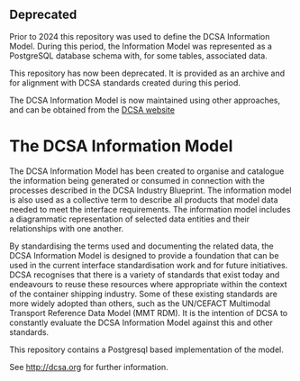 Deprecated
--------------------------
Prior to 2024 this repository was used to define the DCSA Information Model. During this period, the Information Model was represented as a PostgreSQL database schema with, for some tables, associated data.

This repository has now been deprecated. It is provided as an archive and for alignment with DCSA standards created during this period.

The DCSA Information Model is now maintained using other approaches, and can be obtained from the [DCSA website](https://dcsa.org)

The DCSA Information Model
==========================
The DCSA Information Model has been created to organise and catalogue the information being generated or consumed in connection with the processes described in the DCSA Industry Blueprint. The information model is also used as a collective term to describe all products that model data needed to meet the interface requirements. The information model includes a diagrammatic representation of selected data entities and their relationships with one another.

By standardising the terms used and documenting the related data, the DCSA Information Model is designed to provide a foundation that can be used in the current interface standardisation work and for future initiatives. DCSA recognises that there is a variety of standards that exist today and endeavours to reuse these resources where appropriate within the context of the container shipping industry. Some of these existing standards are more widely adopted than others, such as the UN/CEFACT Multimodal Transport Reference Data Model (MMT RDM). It is the intention of DCSA to constantly evaluate the DCSA Information Model against this and other standards.

This repository contains a Postgresql based implementation of the model.

See http://dcsa.org for further information.
